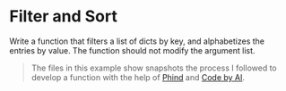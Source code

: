 # Filter and Sort

Write a function that filters a list of dicts by key, and alphabetizes the entries by value. The function should not modify the argument list.

> The files in this example show snapshots the process I followed to develop a function with the help of [Phind](https://www.phind.com/) and [Code by AI](https://codebyai.dev/).
